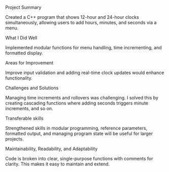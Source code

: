 Project Summary

Created a C++ program that shows 12-hour and 24-hour clocks simultaneously, allowing users to add hours, minutes, and seconds via a menu.


What I Did Well

Implemented modular functions for menu handling, time incrementing, and formatted display.


Areas for Improvement

Improve input validation and adding real-time clock updates would enhance functionality.


Challenges and Solutions

Managing time increments and rollovers was challenging. I solved this by creating cascading functions where adding seconds triggers minute increments, and so on.


Transferable skills

Strengthened skills in modular programming, reference parameters, formatted output, and managing program state will be useful for larger projects.


Maintainability, Readability, and Adaptability

Code is broken into clear, single-purpose functions with comments for clarity. This makes it easy to maintain and extend.
